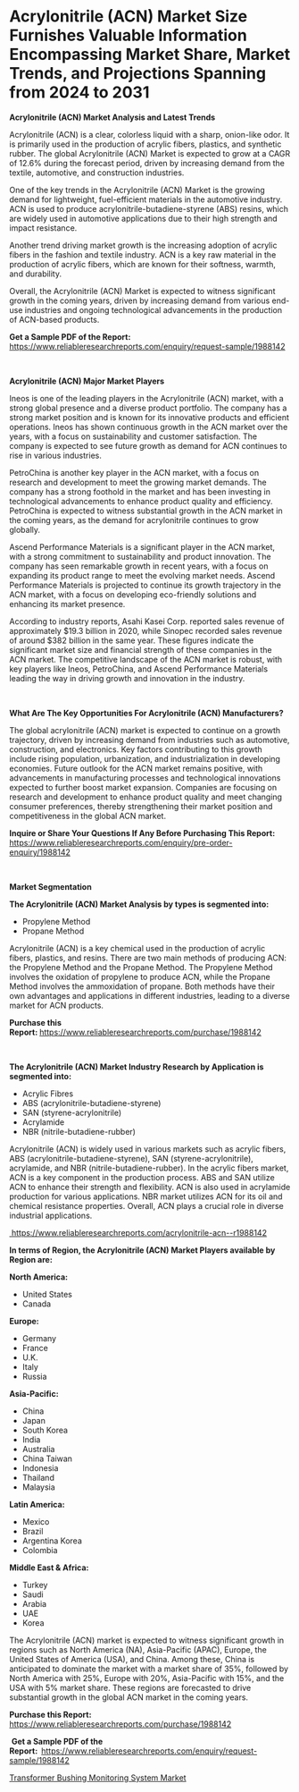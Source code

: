 <p><h1>Acrylonitrile (ACN) Market Size Furnishes Valuable Information Encompassing Market Share, Market Trends, and Projections Spanning from 2024 to 2031</h1></p><p><strong>Acrylonitrile (ACN) Market Analysis and Latest Trends</strong></p>
<p><p>Acrylonitrile (ACN) is a clear, colorless liquid with a sharp, onion-like odor. It is primarily used in the production of acrylic fibers, plastics, and synthetic rubber. The global Acrylonitrile (ACN) Market is expected to grow at a CAGR of 12.6% during the forecast period, driven by increasing demand from the textile, automotive, and construction industries.</p><p>One of the key trends in the Acrylonitrile (ACN) Market is the growing demand for lightweight, fuel-efficient materials in the automotive industry. ACN is used to produce acrylonitrile-butadiene-styrene (ABS) resins, which are widely used in automotive applications due to their high strength and impact resistance.</p><p>Another trend driving market growth is the increasing adoption of acrylic fibers in the fashion and textile industry. ACN is a key raw material in the production of acrylic fibers, which are known for their softness, warmth, and durability.</p><p>Overall, the Acrylonitrile (ACN) Market is expected to witness significant growth in the coming years, driven by increasing demand from various end-use industries and ongoing technological advancements in the production of ACN-based products.</p></p>
<p><strong>Get a Sample PDF of the Report:&nbsp;</strong> <a href="https://www.reliableresearchreports.com/enquiry/request-sample/1988142">https://www.reliableresearchreports.com/enquiry/request-sample/1988142</a></p>
<p>&nbsp;</p>
<p><strong>Acrylonitrile (ACN) Major Market Players</strong></p>
<p><p>Ineos is one of the leading players in the Acrylonitrile (ACN) market, with a strong global presence and a diverse product portfolio. The company has a strong market position and is known for its innovative products and efficient operations. Ineos has shown continuous growth in the ACN market over the years, with a focus on sustainability and customer satisfaction. The company is expected to see future growth as demand for ACN continues to rise in various industries.</p><p>PetroChina is another key player in the ACN market, with a focus on research and development to meet the growing market demands. The company has a strong foothold in the market and has been investing in technological advancements to enhance product quality and efficiency. PetroChina is expected to witness substantial growth in the ACN market in the coming years, as the demand for acrylonitrile continues to grow globally.</p><p>Ascend Performance Materials is a significant player in the ACN market, with a strong commitment to sustainability and product innovation. The company has seen remarkable growth in recent years, with a focus on expanding its product range to meet the evolving market needs. Ascend Performance Materials is projected to continue its growth trajectory in the ACN market, with a focus on developing eco-friendly solutions and enhancing its market presence.</p><p>According to industry reports, Asahi Kasei Corp. reported sales revenue of approximately $19.3 billion in 2020, while Sinopec recorded sales revenue of around $382 billion in the same year. These figures indicate the significant market size and financial strength of these companies in the ACN market. The competitive landscape of the ACN market is robust, with key players like Ineos, PetroChina, and Ascend Performance Materials leading the way in driving growth and innovation in the industry.</p></p>
<p>&nbsp;</p>
<p><strong>What Are The Key Opportunities For Acrylonitrile (ACN) Manufacturers?</strong></p>
<p><p>The global acrylonitrile (ACN) market is expected to continue on a growth trajectory, driven by increasing demand from industries such as automotive, construction, and electronics. Key factors contributing to this growth include rising population, urbanization, and industrialization in developing economies. Future outlook for the ACN market remains positive, with advancements in manufacturing processes and technological innovations expected to further boost market expansion. Companies are focusing on research and development to enhance product quality and meet changing consumer preferences, thereby strengthening their market position and competitiveness in the global ACN market.</p></p>
<p><strong>Inquire or Share Your Questions If Any Before Purchasing This Report:</strong> <a href="https://www.reliableresearchreports.com/enquiry/pre-order-enquiry/1988142">https://www.reliableresearchreports.com/enquiry/pre-order-enquiry/1988142</a></p>
<p>&nbsp;</p>
<p><strong>Market Segmentation</strong></p>
<p><strong>The Acrylonitrile (ACN) Market Analysis by types is segmented into:</strong></p>
<p><ul><li>Propylene Method</li><li>Propane Method</li></ul></p>
<p><p>Acrylonitrile (ACN) is a key chemical used in the production of acrylic fibers, plastics, and resins. There are two main methods of producing ACN: the Propylene Method and the Propane Method. The Propylene Method involves the oxidation of propylene to produce ACN, while the Propane Method involves the ammoxidation of propane. Both methods have their own advantages and applications in different industries, leading to a diverse market for ACN products.</p></p>
<p><strong>Purchase this Report:&nbsp;</strong><a href="https://www.reliableresearchreports.com/purchase/1988142">https://www.reliableresearchreports.com/purchase/1988142</a></p>
<p>&nbsp;</p>
<p><strong>The Acrylonitrile (ACN) Market Industry Research by Application is segmented into:</strong></p>
<p><ul><li>Acrylic Fibres</li><li>ABS (acrylonitrile-butadiene-styrene)</li><li>SAN (styrene-acrylonitrile)</li><li>Acrylamide</li><li>NBR (nitrile-butadiene-rubber)</li></ul></p>
<p><p>Acrylonitrile (ACN) is widely used in various markets such as acrylic fibers, ABS (acrylonitrile-butadiene-styrene), SAN (styrene-acrylonitrile), acrylamide, and NBR (nitrile-butadiene-rubber). In the acrylic fibers market, ACN is a key component in the production process. ABS and SAN utilize ACN to enhance their strength and flexibility. ACN is also used in acrylamide production for various applications. NBR market utilizes ACN for its oil and chemical resistance properties. Overall, ACN plays a crucial role in diverse industrial applications.</p></p>
<p><a href="https://www.reliableresearchreports.com/acrylonitrile-acn--r1988142">&nbsp;https://www.reliableresearchreports.com/acrylonitrile-acn--r1988142</a></p>
<p><strong>In terms of Region, the Acrylonitrile (ACN) Market Players available by Region are:</strong></p>
<p>
    <p> <strong> North America: </strong>
        <ul>
            <li>United States</li>
            <li>Canada</li>
        </ul>
        </p> 
    <p> <strong> Europe: </strong>
        <ul>
            <li>Germany</li>
            <li>France</li>
            <li>U.K.</li>
            <li>Italy</li>
            <li>Russia</li>
        </ul>
        </p> 
    <p> <strong> Asia-Pacific: </strong>
        <ul>
            <li>China</li>
            <li>Japan</li>
            <li>South Korea</li>
            <li>India</li>
            <li>Australia</li>
            <li>China Taiwan</li>
            <li>Indonesia</li>
            <li>Thailand</li>
            <li>Malaysia</li>
        </ul>
        </p> 
    <p> <strong> Latin America: </strong>
        <ul>
            <li>Mexico</li>
            <li>Brazil</li>
            <li>Argentina Korea</li>
            <li>Colombia</li>
        </ul>
        </p> 
    <p> <strong> Middle East & Africa: </strong>
        <ul>
            <li>Turkey</li>
            <li>Saudi</li>
            <li>Arabia</li>
            <li>UAE</li>
            <li>Korea</li>
        </ul>
    </p>
    </p>
<p><p>The Acrylonitrile (ACN) market is expected to witness significant growth in regions such as North America (NA), Asia-Pacific (APAC), Europe, the United States of America (USA), and China. Among these, China is anticipated to dominate the market with a market share of 35%, followed by North America with 25%, Europe with 20%, Asia-Pacific with 15%, and the USA with 5% market share. These regions are forecasted to drive substantial growth in the global ACN market in the coming years.</p></p>
<p><strong>Purchase this Report: </strong><a href="https://www.reliableresearchreports.com/purchase/1988142">https://www.reliableresearchreports.com/purchase/1988142</a></p>
<p>&nbsp;<strong>Get a Sample PDF of the Report:&nbsp;&nbsp;</strong><a href="https://www.reliableresearchreports.com/enquiry/request-sample/1988142">https://www.reliableresearchreports.com/enquiry/request-sample/1988142</a></p>
<p><strong></strong></p>
<p><p><a href="https://github.com/flower89678/Market-Research-Report-List-1/blob/main/transformer-bushing-monitoring-system-market.md">Transformer Bushing Monitoring System Market</a></p></p>